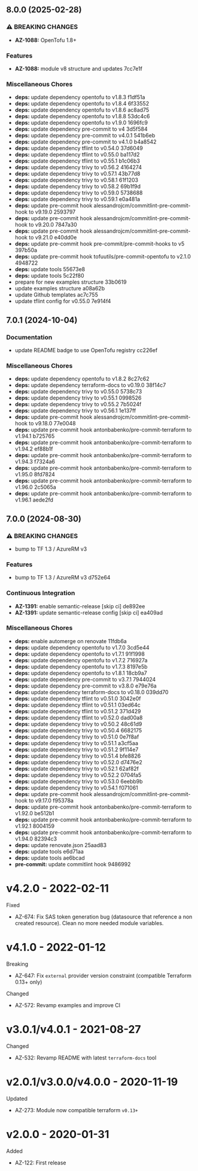 ## 8.0.0 (2025-02-28)

### ⚠ BREAKING CHANGES

* **AZ-1088:** OpenTofu 1.8+

### Features

* **AZ-1088:** module v8 structure and updates 7cc7e1f

### Miscellaneous Chores

* **deps:** update dependency opentofu to v1.8.3 f1df51a
* **deps:** update dependency opentofu to v1.8.4 6f33552
* **deps:** update dependency opentofu to v1.8.6 ac8ad75
* **deps:** update dependency opentofu to v1.8.8 53dc4c6
* **deps:** update dependency opentofu to v1.9.0 1696fc9
* **deps:** update dependency pre-commit to v4 3d5f584
* **deps:** update dependency pre-commit to v4.0.1 541b6eb
* **deps:** update dependency pre-commit to v4.1.0 b4a8542
* **deps:** update dependency tflint to v0.54.0 37d6049
* **deps:** update dependency tflint to v0.55.0 ba117d2
* **deps:** update dependency tflint to v0.55.1 b1c06b3
* **deps:** update dependency trivy to v0.56.2 4164274
* **deps:** update dependency trivy to v0.57.1 43b77d8
* **deps:** update dependency trivy to v0.58.1 61f1203
* **deps:** update dependency trivy to v0.58.2 69b1f9d
* **deps:** update dependency trivy to v0.59.0 5738688
* **deps:** update dependency trivy to v0.59.1 e0a481a
* **deps:** update pre-commit hook alessandrojcm/commitlint-pre-commit-hook to v9.19.0 2593797
* **deps:** update pre-commit hook alessandrojcm/commitlint-pre-commit-hook to v9.20.0 7847a30
* **deps:** update pre-commit hook alessandrojcm/commitlint-pre-commit-hook to v9.21.0 e40dd0e
* **deps:** update pre-commit hook pre-commit/pre-commit-hooks to v5 397b50a
* **deps:** update pre-commit hook tofuutils/pre-commit-opentofu to v2.1.0 4948722
* **deps:** update tools 55673e8
* **deps:** update tools 5c22f80
* prepare for new examples structure 33b0619
* update examples structure a08a62b
* update Github templates ac7c755
* update tflint config for v0.55.0 7e914f4

## 7.0.1 (2024-10-04)

### Documentation

* update README badge to use OpenTofu registry cc226ef

### Miscellaneous Chores

* **deps:** update dependency opentofu to v1.8.2 8c27c62
* **deps:** update dependency terraform-docs to v0.19.0 38f14c7
* **deps:** update dependency trivy to v0.55.0 5738c73
* **deps:** update dependency trivy to v0.55.1 0998526
* **deps:** update dependency trivy to v0.55.2 7b5024f
* **deps:** update dependency trivy to v0.56.1 1e137ff
* **deps:** update pre-commit hook alessandrojcm/commitlint-pre-commit-hook to v9.18.0 77e0048
* **deps:** update pre-commit hook antonbabenko/pre-commit-terraform to v1.94.1 b725765
* **deps:** update pre-commit hook antonbabenko/pre-commit-terraform to v1.94.2 ef88b1f
* **deps:** update pre-commit hook antonbabenko/pre-commit-terraform to v1.94.3 f7324a6
* **deps:** update pre-commit hook antonbabenko/pre-commit-terraform to v1.95.0 8fd7824
* **deps:** update pre-commit hook antonbabenko/pre-commit-terraform to v1.96.0 2c5065a
* **deps:** update pre-commit hook antonbabenko/pre-commit-terraform to v1.96.1 aede2fd

## 7.0.0 (2024-08-30)

### ⚠ BREAKING CHANGES

* bump to TF 1.3 / AzureRM v3

### Features

* bump to TF 1.3 / AzureRM v3 d752e64

### Continuous Integration

* **AZ-1391:** enable semantic-release [skip ci] de892ee
* **AZ-1391:** update semantic-release config [skip ci] ea409ad

### Miscellaneous Chores

* **deps:** enable automerge on renovate 11fdb6a
* **deps:** update dependency opentofu to v1.7.0 3cd5e44
* **deps:** update dependency opentofu to v1.7.1 91f1998
* **deps:** update dependency opentofu to v1.7.2 716927a
* **deps:** update dependency opentofu to v1.7.3 8197e5b
* **deps:** update dependency opentofu to v1.8.1 18cb9a7
* **deps:** update dependency pre-commit to v3.7.1 7944024
* **deps:** update dependency pre-commit to v3.8.0 e79e76a
* **deps:** update dependency terraform-docs to v0.18.0 039dd70
* **deps:** update dependency tflint to v0.51.0 3042e0f
* **deps:** update dependency tflint to v0.51.1 03ed64c
* **deps:** update dependency tflint to v0.51.2 371d429
* **deps:** update dependency tflint to v0.52.0 dad00a8
* **deps:** update dependency trivy to v0.50.2 48c61d9
* **deps:** update dependency trivy to v0.50.4 6682175
* **deps:** update dependency trivy to v0.51.0 0e7f8af
* **deps:** update dependency trivy to v0.51.1 a3cf5aa
* **deps:** update dependency trivy to v0.51.2 9f114e7
* **deps:** update dependency trivy to v0.51.4 bfe8826
* **deps:** update dependency trivy to v0.52.0 d7476e2
* **deps:** update dependency trivy to v0.52.1 62af82f
* **deps:** update dependency trivy to v0.52.2 0704fa5
* **deps:** update dependency trivy to v0.53.0 6eebb9b
* **deps:** update dependency trivy to v0.54.1 f071061
* **deps:** update pre-commit hook alessandrojcm/commitlint-pre-commit-hook to v9.17.0 f95378a
* **deps:** update pre-commit hook antonbabenko/pre-commit-terraform to v1.92.0 be512b1
* **deps:** update pre-commit hook antonbabenko/pre-commit-terraform to v1.92.1 8004159
* **deps:** update pre-commit hook antonbabenko/pre-commit-terraform to v1.94.0 82394c3
* **deps:** update renovate.json 25aad83
* **deps:** update tools e6d71aa
* **deps:** update tools ae6bcad
* **pre-commit:** update commitlint hook 9486992

# v4.2.0 - 2022-02-11

Fixed
  * AZ-674: Fix SAS token generation bug (datasource that reference a non created resource). Clean no more needed module variables.

# v4.1.0 - 2022-01-12

Breaking
  * AZ-647: Fix `external` provider version constraint (compatible Terraform 0.13+ only)

Changed
  * AZ-572: Revamp examples and improve CI

# v3.0.1/v4.0.1 - 2021-08-27

Changed
  * AZ-532: Revamp README with latest `terraform-docs` tool

# v2.0.1/v3.0.0/v4.0.0 - 2020-11-19

Updated
  * AZ-273: Module now compatible terraform `v0.13+`

# v2.0.0 - 2020-01-31

Added
  * AZ-122: First release

